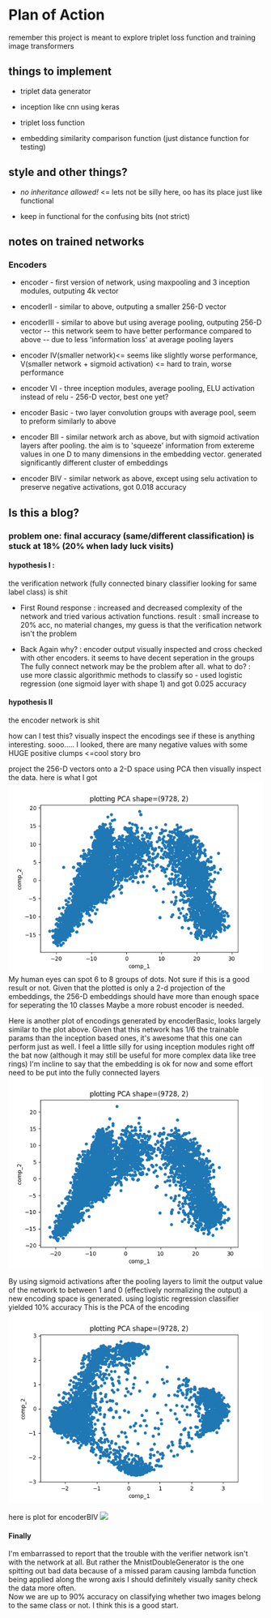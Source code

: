 # Plan of Action

remember this project is meant to explore triplet loss function and training image transformers

## things to implement 

- triplet data generator

- inception like cnn using keras

- triplet loss function 

- embedding similarity comparison function (just distance function for testing)

## style and other things?

- _no inheritance allowed!_ <= lets not be silly here, oo has its place just like functional

- keep in functional for the confusing bits (not strict)


## notes on trained networks

### Encoders

- encoder - first version of network, using maxpooling and 3 inception modules, outputing 4k vector

- encoderII - similar to above, outputing a smaller 256-D vector 

- encoderIII - similar to above but using average pooling, outputing 256-D vector
-- this network seem to have better performance compared to above 
-- due to less 'information loss' at average pooling layers

- encoder IV(smaller network)<= seems like slightly worse performance, V(smaller network + sigmoid activation) <= hard to train, worse performance

- encoder VI - three inception modules, average pooling, ELU activation instead of relu - 256-D vector, best one yet?

- encoder Basic - two layer convolution groups with average pool, seem to preform similarly to above 

- encoder BII - similar network arch as above, but with sigmoid activation layers after pooling.
 the aim is to 'squeeze' information from extereme values in one D to many dimensions in the embedding vector. 
 generated significantly different cluster of embeddings
 
- encoder BIV - similar network as above, except using selu activation to preserve negative activations, got 0.018 accuracy

## Is this a blog?

### problem one: final accuracy (same/different classification) is stuck at 18% (20% when lady luck visits)
#### hypothesis I :
   the verification network (fully connected binary classifier looking for same label class) is shit
   
   - First Round 
    response : increased and decreased complexity of the network and tried various activation functions.
    result : small increase to 20% acc, no material changes, my guess is that the verification network isn't the problem
    
   - Back Again
    why? : encoder output visually inspected and cross checked with other encoders. it seems to have decent seperation in the groups
    The fully connect network may be the problem after all.
    what to do? : use more classic algorithmic methods to classify
        so - used logistic regression (one sigmoid layer with shape 1) and got 0.025 accuracy
    
#### hypothesis II 
   the encoder network is shit
    
   how can I test this? 
   visually inspect the encodings see if these is anything interesting.
    sooo..... I looked, there are many negative values with some HUGE positive clumps <=cool story bro
            
   project the 256-D vectors onto a 2-D space using PCA then visually inspect the data.
    here is what I got ![](encoderVI_PCA_2D_plot.png)
    My human eyes can spot 6 to 8 groups of dots. Not sure if this is a good result or not. 
    Given that the plotted is only a 2-d projection of the embeddings, 
    the 256-D embeddings should have more than enough space for seperating the 10 classes
    Maybe a more robust encoder is needed.  
      
   Here is another plot of encodings generated by encoderBasic, looks largely similar to the plot above.
     Given that this network has 1/6 the trainable params than the inception based ones, it's awesome that this one can perform just as well.
     I feel a little silly for using inception modules right off the bat now (although it may still be useful for more complex data like tree rings)
     I'm incline to say that the embedding is ok for now and some effort need to be put into the fully connected layers  
     ![](encoderBasic_PCA_2D_plot.png)
     
   By using sigmoid activations after the pooling layers to limit the output value of the network to between 1 and 0 (effectively normalizing the output)
     a new encoding space is generated. using logistic regression classifier yielded 10% accuracy
     This is the PCA of the encoding
     ![](encoderBII_PCA_2D_plot.png)
     
   here is plot for encoderBIV ![](encoderBI_PCA_2D_plot.png)
   
#### Finally
   I'm embarrassed to report that the trouble with the verifier network isn't with the network at all. 
   But rather the MnistDoubleGenerator is the one spitting out bad data because of a missed param causing lambda function being applied along the wrong axis
   I should definitely visually sanity check the data more often.  
   Now we are up to 90% accuracy on classifying whether two images belong to the same class or not. I think this is a good start. 
      
      